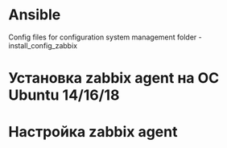 # Ansible
Config files for configuration system management
folder - install_config_zabbix
# Установка zabbix agent на ОС Ubuntu 14/16/18
# Настройка zabbix agent 
